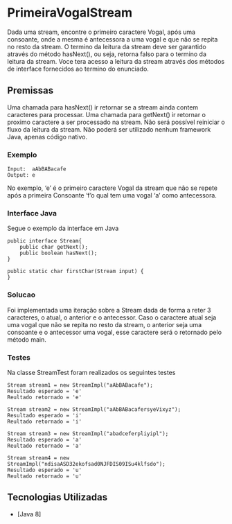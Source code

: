 # PrimeiraVogalStream

Dada uma stream, encontre o primeiro caractere Vogal, após uma consoante, onde a mesma é antecessora a uma vogal e que não se repita no resto da stream. O termino da leitura da stream deve ser garantido através do método hasNext(), ou seja, retorna falso para o termino da leitura da stream. Voce tera acesso a leitura da stream através dos métodos de interface fornecidos ao termino do enunciado. 

## Premissas

Uma chamada para hasNext() ir retornar se a stream ainda contem caracteres para processar.
Uma chamada para getNext() ir retornar o proximo caractere a ser processado na stream.
Não será possível reiniciar o fluxo da leitura da stream.
Não poderá ser utilizado nenhum framework Java, apenas código nativo.

### Exemplo

```
Input:  aAbBABacafe
Output: e
```
No exemplo, ‘e’ é o primeiro caractere Vogal da stream que não se repete após a primeira Consoante ‘f’o qual tem uma vogal ‘a’ como antecessora.

### Interface Java

Segue o exemplo da interface em Java

```
public interface Stream{
    public char getNext();
    public boolean hasNext();
}

public static char firstChar(Stream input) {
}
```

### Solucao

Foi implementada uma iteração sobre a Stream dada de forma a reter 3 caracteres, o atual, o anterior e o antecessor. Caso o caractere atual seja uma vogal que não se repita no resto da stream, o anterior seja uma consoante e o antecessor uma vogal, esse caractere será o retornado pelo método main.

### Testes

Na classe StreamTest foram realizados os seguintes testes

```
Stream stream1 = new StreamImpl("aAbBABacafe");
Resultado esperado = 'e'
Reultado retornado = 'e'
```

```
Stream stream2 = new StreamImpl("aAbBABacafersyeVixyz");
Resultado esperado = 'i'
Reultado retornado = 'i'
```

```
Stream stream3 = new StreamImpl("abadceferpliyipl");
Resultado esperado = 'a'
Reultado retornado = 'a'
```

```
Stream stream4 = new StreamImpl("ndisaASD32ekofsad0NJFDIS09ISu4klfsdo");
Resultado esperado = 'u'
Reultado retornado = 'u'
```

## Tecnologias Utilizadas

* [Java 8]

